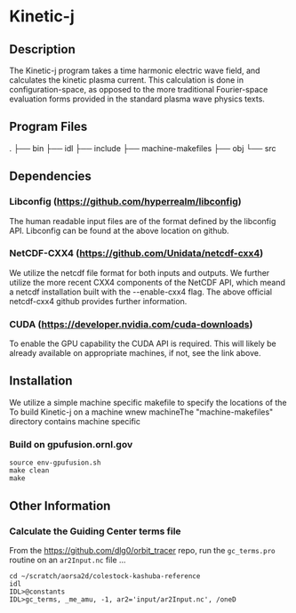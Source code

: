 # Kinetic-j

## Description
The Kinetic-j program takes a time harmonic electric wave field, and calculates the kinetic plasma current. This calculation is done in configuration-space, as opposed to the more traditional Fourier-space evaluation forms provided in the standard plasma wave physics texts. 

## Program Files
.
├── bin
├── idl
├── include
├── machine-makefiles
├── obj
└── src

## Dependencies 

### Libconfig (https://github.com/hyperrealm/libconfig)
The human readable input files are of the format defined by the libconfig API. Libconfig can be found at the above location on github.

### NetCDF-CXX4 (https://github.com/Unidata/netcdf-cxx4)
We utilize the netcdf file format for both inputs and outputs. We further utilize the more recent CXX4 components of the NetCDF API, which meand a netcdf installation built with the --enable-cxx4 flag. The above official netcdf-cxx4 github provides further information.  

### CUDA (https://developer.nvidia.com/cuda-downloads)
To enable the GPU capability the CUDA API is required. This will likely be already available on appropriate machines, if not, see the link above. 

## Installation
We utilize a simple machine specific makefile to specify the locations of the To build Kinetic-j on a machine wnew machineThe "machine-makefiles" directory contains machine specific 


### Build on gpufusion.ornl.gov
```
source env-gpufusion.sh
make clean
make
```

## Other Information

### Calculate the Guiding Center terms file

From the https://github.com/dlg0/orbit_tracer repo, run the `gc_terms.pro` routine on an `ar2Input.nc` file ...
```
cd ~/scratch/aorsa2d/colestock-kashuba-reference
idl
IDL>@constants
IDL>gc_terms, _me_amu, -1, ar2='input/ar2Input.nc', /oneD
```
